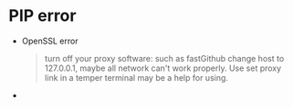 # PIP error

* OpenSSL error

  > turn off your proxy software: such as fastGithub change host to 127.0.0.1, maybe all network can't work properly. Use set proxy link in a temper terminal may be a help for using.

* 